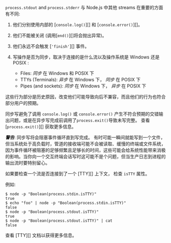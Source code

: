 
`process.stdout` and `process.stderr` 与 Node.js 中其他 streams 在重要的方面有不同:

1. 他们分别使用内部的 [`console.log()`][] 和 [`console.error()`][]。
2. 他们不能被关闭 (调用[`end()`][]将会抛出异常)。
3. 他们永远不会触发 [`'finish'`][] 事件。
4. 写操作是否为同步，取决于连接的是什么流以及操作系统是 Windows 还是 POSIX :

   - Files: *同步* 在 Windows 和 POSIX 下
   - TTYs (Terminals): *异步* 在 Windows 下， *同步* 在 POSIX 下
   - Pipes (and sockets): *同步* 在 Windows 下， *异步* 在 POSIX 下

这些行为部分是历史原因，改变他们可能导致向后不兼容，而且他们的行为也符合部分用户的预期。

同步写避免了调用 `console.log()` 或 `console.error()` 产生不符合预期的交错输出问题，或是在异步写完成前调用了`process.exit()`导致未写完整。 查看[`process.exit()`][] 获取更多信息。

***警告***: 同步写将会阻塞事件循环直到写完成。 有时可能一瞬间就能写到一个文件，但当系统处于高负载时，管道的接收端可能不会被读取、缓慢的终端或文件系统，因为事件循环被阻塞的足够频繁且足够长的时间，这些可能会给系统性能带来消极的影响。当你向一个交互终端会话写时这可能不是个问题，但当生产日志到进程的输出流时要特别留心。

如果要检查一个流是否连接到了一个 [TTY][] 上下文， 检查 `isTTY` 属性。

例如:
```console
$ node -p "Boolean(process.stdin.isTTY)"
true
$ echo "foo" | node -p "Boolean(process.stdin.isTTY)"
false
$ node -p "Boolean(process.stdout.isTTY)"
true
$ node -p "Boolean(process.stdout.isTTY)" | cat
false
```

查看 [TTY][] 文档以获得更多信息。
